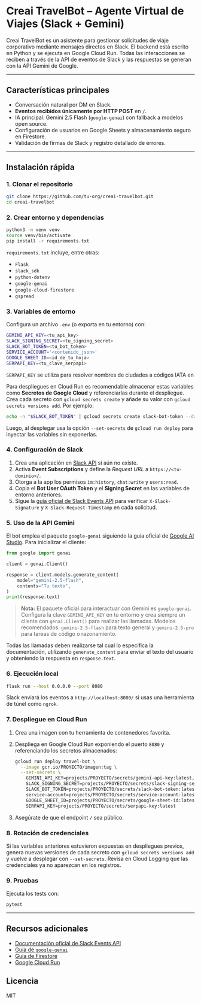 # Creai TravelBot – Agente Virtual de Viajes (Slack + Gemini)

Creai TravelBot es un asistente para gestionar solicitudes de viaje corporativo mediante mensajes directos en Slack.  El backend está escrito en Python y se ejecuta en Google Cloud Run.  Todas las interacciones se reciben a través de la API de eventos de Slack y las respuestas se generan con la API Gemini de Google.

---

## Características principales

- Conversación natural por DM en Slack.
- **Eventos recibidos únicamente por HTTP POST** en `/`.
- IA principal: Gemini 2.5 Flash (`google-genai`) con fallback a modelos open source.
- Configuración de usuarios en Google Sheets y almacenamiento seguro en Firestore.
- Validación de firmas de Slack y registro detallado de errores.

---

## Instalación rápida

### 1. Clonar el repositorio

```bash
git clone https://github.com/tu-org/creai-travelbot.git
cd creai-travelbot
```

### 2. Crear entorno y dependencias

```bash
python3 -m venv venv
source venv/bin/activate
pip install -r requirements.txt
```

`requirements.txt` incluye, entre otras:

- `Flask`
- `slack_sdk`
- `python-dotenv`
- `google-genai`
- `google-cloud-firestore`
- `gspread`

### 3. Variables de entorno

Configura un archivo `.env` (o exporta en tu entorno) con:

```bash
GEMINI_API_KEY=<tu_api_key>
SLACK_SIGNING_SECRET=<tu_signing_secret>
SLACK_BOT_TOKEN=<tu_bot_token>
SERVICE_ACCOUNT='<contenido_json>'
GOOGLE_SHEET_ID=<id_de_tu_hoja>
SERPAPI_KEY=<tu_clave_serpapi>
```

`SERPAPI_KEY` se utiliza para resolver nombres de ciudades a códigos IATA en

Para despliegues en Cloud Run es recomendable almacenar estas variables como
**Secretos de Google Cloud** y referenciarlas durante el despliegue. Crea cada
secreto con `gcloud secrets create` y añade su valor con
`gcloud secrets versions add`. Por ejemplo:

```bash
echo -n "$SLACK_BOT_TOKEN" | gcloud secrets create slack-bot-token --data-file=-
```

Luego, al desplegar usa la opción `--set-secrets` de `gcloud run deploy` para
inyectar las variables sin exponerlas.

### 4. Configuración de Slack

1. Crea una aplicación en [Slack API](https://api.slack.com/apps) si aún no existe.
2. Activa **Event Subscriptions** y define la _Request URL_ a
   `https://<tu-dominio>/`.
3. Otorga a la app los permisos `im:history`, `chat:write` y `users:read`.
4. Copia el **Bot User OAuth Token** y el **Signing Secret** en las variables de entorno anteriores.
5. Sigue la [guía oficial de Slack Events API](https://api.slack.com/apis/connections/events-api)
   para verificar `X-Slack-Signature` y `X-Slack-Request-Timestamp` en cada
   solicitud.

### 5. Uso de la API Gemini

El bot emplea el paquete `google-genai` siguiendo la guía oficial de
[Google AI Studio](https://ai.google.dev/docs).  Para inicializar el cliente:

```python
from google import genai

client = genai.Client()

response = client.models.generate_content(
    model="gemini-2.5-flash",
    contents="Tu texto",
)
print(response.text)
```

> **Nota:** El paquete oficial para interactuar con Gemini es `google-genai`.
> Configura la clave `GEMINI_API_KEY` en tu entorno y crea siempre un cliente
> con `genai.Client()` para realizar las llamadas. Modelos recomendados:
> `gemini-2.5-flash` para texto general y `gemini-2.5-pro` para tareas de
> código o razonamiento.

Todas las llamadas deben realizarse tal cual lo especifica la documentación,
utilizando `generate_content` para enviar el texto del usuario y obteniendo la
respuesta en `response.text`.

### 6. Ejecución local

```bash
flask run --host 0.0.0.0 --port 8080
```

Slack enviará los eventos a `http://localhost:8080/` si usas una
herramienta de túnel como `ngrok`.

### 7. Despliegue en Cloud Run

1. Crea una imagen con tu herramienta de contenedores favorita.
2. Despliega en Google Cloud Run exponiendo el puerto `8080` y referenciando
   los secretos almacenados:

   ```bash
   gcloud run deploy travel-bot \
     --image gcr.io/PROYECTO/imagen:tag \
     --set-secrets \
       GEMINI_API_KEY=projects/PROYECTO/secrets/gemini-api-key:latest,\
       SLACK_SIGNING_SECRET=projects/PROYECTO/secrets/slack-signing-secret:latest,\
       SLACK_BOT_TOKEN=projects/PROYECTO/secrets/slack-bot-token:latest,\
       service-account=projects/PROYECTO/secrets/service-account:latest,\
       GOOGLE_SHEET_ID=projects/PROYECTO/secrets/google-sheet-id:latest,\
       SERPAPI_KEY=projects/PROYECTO/secrets/serpapi-key:latest
   ```

3. Asegúrate de que el endpoint `/` sea público.

### 8. Rotación de credenciales

Si las variables anteriores estuvieron expuestas en despliegues previos,
genera nuevas versiones de cada secreto con `gcloud secrets versions add` y
vuelve a desplegar con `--set-secrets`.  Revisa en Cloud Logging que las
credenciales ya no aparezcan en los registros.

### 9. Pruebas

Ejecuta los tests con:

```bash
pytest
```

---

## Recursos adicionales

- [Documentación oficial de Slack Events API](https://api.slack.com/apis/connections/events-api)
- [Guía de `google-genai`](https://ai.google.dev/docs)
- [Guía de Firestore](https://cloud.google.com/firestore/docs)
- [Google Cloud Run](https://cloud.google.com/run)

## Licencia

MIT
